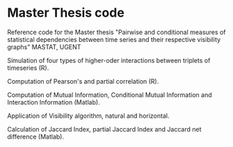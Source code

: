 # Master Thesis code
Reference code for the Master thesis "Pairwise and conditional measures of statistical dependencies between time series and their respective visibility graphs" MASTAT, UGENT

Simulation of four types of higher-oder interactions between triplets of timeseries (R).

Computation of Pearson's and partial correlation (R).

Computation of Mutual Information, Conditional Mutual Information and Interaction Information (Matlab).

Application of Visibility algorithm, natural and horizontal.

Calculation of Jaccard Index, partial Jaccard Index and Jaccard net difference (Matlab).
